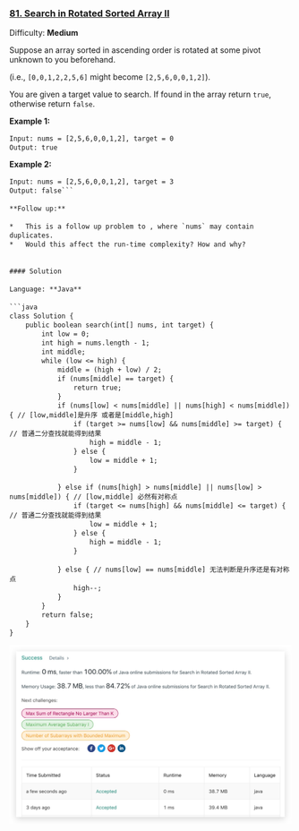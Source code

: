 ### [81\. Search in Rotated Sorted Array II](https://leetcode.com/problems/search-in-rotated-sorted-array-ii/)

Difficulty: **Medium**


Suppose an array sorted in ascending order is rotated at some pivot unknown to you beforehand.

(i.e., `[0,0,1,2,2,5,6]` might become `[2,5,6,0,0,1,2]`).

You are given a target value to search. If found in the array return `true`, otherwise return `false`.

**Example 1:**

```
Input: nums = [2,5,6,0,0,1,2], target = 0
Output: true
```

**Example 2:**

```
Input: nums = [2,5,6,0,0,1,2], target = 3
Output: false```

**Follow up:**

*   This is a follow up problem to , where `nums` may contain duplicates.
*   Would this affect the run-time complexity? How and why?


#### Solution

Language: **Java**

```java
class Solution {
    public boolean search(int[] nums, int target) {
        int low = 0;
        int high = nums.length - 1;
        int middle;
        while (low <= high) {
            middle = (high + low) / 2;
            if (nums[middle] == target) {
                return true;
            }
            if (nums[low] < nums[middle] || nums[high] < nums[middle]) { // [low,middle]是升序 或者是[middle,high]
                if (target >= nums[low] && nums[middle] >= target) { // 普通二分查找就能得到结果
                    high = middle - 1;
                } else {
                    low = middle + 1;
                }
​
            } else if (nums[high] > nums[middle] || nums[low] > nums[middle]) { // [low,middle] 必然有对称点
                if (target <= nums[high] && nums[middle] <= target) { // 普通二分查找就能得到结果
                    low = middle + 1;
                } else {
                    high = middle - 1;
                }
​
            } else { // nums[low] == nums[middle] 无法判断是升序还是有对称点
                high--;
            }
        }
        return false;
    }
}
```
![pic](https://raw.githubusercontent.com/PicGoBed/PicBed/master/2019-07-29-fwUbnO.jpg)